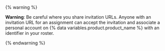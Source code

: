 {% warning %}

**Warning**: Be careful where you share invitation URLs. Anyone with an invitation URL for an assignment can accept the invitation and associate a personal account on {% data variables.product.product_name %} with an identifier in your roster.

{% endwarning %}
